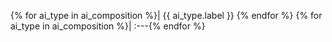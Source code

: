 {% for ai_type in ai_composition %}| {{ ai_type.label }} {% endfor %}
{% for ai_type in ai_composition %}| :---{% endfor %}
